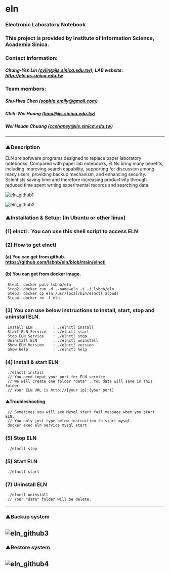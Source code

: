 # eln
### Electronic Laboratory Notebook
### This project is provided by Institute of Information Science, Academia Sinica.
### Contact information:
##### Chung-Yen Lin (cylin@iis.sinica.edu.tw); LAB website: http://eln.iis.sinica.edu.tw
### Team members:
##### Shu-Hwa Chen (sophia.emily@gmail.com)
##### Chih-Wei Huang (tima@iis.sinica.edu.tw)
##### Wei Hsuan Chuang  (ccshaney@iis.sinica.edu.tw)
------

### ▲Description
ELN are software programs designed to replace paper laboratory notebooks. Compared with paper lab notebooks, ELNs bring many benefits, including improving search capability, supporting for discussion among many users, providing backup mechanism, and enhancing security. Scientists saving time and therefore increasing productivity through reduced time spent writing experimental records and searching data.

![eln_github1](https://user-images.githubusercontent.com/51230850/132170222-aa098950-c54e-4815-bacf-e326e0d34389.png)

![eln_github2](https://user-images.githubusercontent.com/51230850/132170234-d1e6899e-2d35-42ae-ba9a-587f93089d18.png)

### ▲Installation & Setup: (In Ubuntu or other linux)

### (1) elnctl : You can use this shell script to access ELN
### (2) How to get elnctl
####   (a) You can get from github. https://github.com/lsbnb/eln/blob/main/elnctl
####   (b) You can get from docker image.
     Step1. docker pull lsbnb/eln
     Step2. docker run -d --name=eln -t -i lsbnb/eln
     Step3. docker cp eln:/usr/local/bin/elnctl $(pwd)
     Step4. docker rm -f eln

### (3) You can use below instructions to install, start, stop and uninstall ELN.
     Install ELN         : ./elnctl install
     Start ELN Service   : ./elnctl start
     Stop ELN Service    : ./elnctl stop
     Uninstall ELN       : ./elnctl uninstall
     Show ELN Version    : ./elnctl version
     Show help           : ./elnctl help

### (4) Install & start ELN
     ./elnctl install
     // You need input your port for ELN service
     // We will create one folder "data" . You data will save in this folder.
     // Your ELN URL is http://[your ip]:[your port]
#### ▲Troubleshooting
     // Sometimes you will see Mysql start fail message when you start ELN. 
     // You only just type below instruction to start mysql.
     docker exec eln service mysql start  

### (5) Stop ELN
     ./elnctl stop

### (5) Start ELN
     ./elnctl start

### (7) Uninstall ELN
     ./elnctl uninstall
     // Your "data" folder will be delete.
------
   
### ▲Backup system
![eln_github3](https://user-images.githubusercontent.com/51230850/132172693-4c283095-83d3-4fbc-83e7-9cdd4f6f810f.png)
------

### ▲Restore system
![eln_github4](https://user-images.githubusercontent.com/51230850/132172714-78e659eb-2da5-4729-be7c-eb4ec7f5d6b1.png)
------



